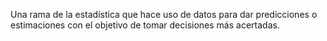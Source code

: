 Una rama de la estadística que hace uso de datos para dar predicciones o estimaciones con el objetivo de tomar decisiones más acertadas.